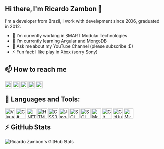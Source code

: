 ## Hi there, I'm Ricardo Zambon 👋

I'm a developer from Brazil, I work with development since 2006, graduated in 2012.

- 🔭 I’m currently working in SMART Modular Technologies
- 🌱 I’m currently learning Angular and MongoDB
- 💬 Ask me about my YouTube Channel (please subscribe :D)
- ⚡ Fun fact: I like play in Xbox (sorry Sony)

## 📫 How to reach me

[<img align="left" alt="Ricardo Zambon | YouTube" width="22px" src="https://cdn.jsdelivr.net/npm/simple-icons@v3/icons/youtube.svg" />][youtube]
[<img align="left" alt="Ricardo Zambon | Medium" width="22px" src="https://cdn.jsdelivr.net/npm/simple-icons@v3/icons/medium.svg" />][medium]
[<img align="left" alt="Ricardo Zambon | Twitter" width="22px" src="https://cdn.jsdelivr.net/npm/simple-icons@v3/icons/twitter.svg" />][twitter]
[<img align="left" alt="Ricardo Zambon | LinkedIn" width="22px" src="https://cdn.jsdelivr.net/npm/simple-icons@v3/icons/linkedin.svg" />][linkedin]
[<img align="left" alt="Ricardo Zambon | Instagram" width="22px" src="https://cdn.jsdelivr.net/npm/simple-icons@v3/icons/instagram.svg" />][instagram]

<br />

## :wrench: Languages and Tools:

<img align="left" alt="Visual Studio Code" width="32px" src="https://cdn.jsdelivr.net/gh/ricardozambon/ricardozambon/icons/visual-studio-code.png" />
<img align="left" alt="C#" width="32px" src="https://cdn.jsdelivr.net/gh/ricardozambon/ricardozambon/icons/csharp.png" />
<img align="left" alt=".NET Core" width="32px" src="https://cdn.jsdelivr.net/gh/ricardozambon/ricardozambon/icons/netcore.png" />
<img align="left" alt="HTML5" width="32px" src="https://cdn.jsdelivr.net/gh/ricardozambon/ricardozambon/icons/html.png" />
<img align="left" alt="CSS3" width="32px" src="https://cdn.jsdelivr.net/gh/ricardozambon/ricardozambon/icons/css.png" />
<img align="left" alt="JavaScript" width="32px" src="https://cdn.jsdelivr.net/gh/ricardozambon/ricardozambon/icons/javascript.png" />
<img align="left" alt="SQL" width="32px" src="https://cdn.jsdelivr.net/gh/ricardozambon/ricardozambon/icons/sql.png" />
<img align="left" alt="SQL Server" width="32px" src="https://cdn.jsdelivr.net/gh/ricardozambon/ricardozambon/icons/sqlserver.png" />
<img align="left" alt="MongoDB" width="32px" src="https://cdn.jsdelivr.net/gh/ricardozambon/ricardozambon/icons/mongodb.png" />
<img align="left" alt="Git" width="32px" src="https://cdn.jsdelivr.net/gh/ricardozambon/ricardozambon/icons/git.png" />
<img align="left" alt="GitHub" width="32px" src="https://cdn.jsdelivr.net/gh/ricardozambon/ricardozambon/icons/github.png" />
<img align="left" alt="Microsoft Azure" width="32px" src="https://cdn.jsdelivr.net/gh/ricardozambon/ricardozambon/icons/azure.png" />

<br />

## :zap: GitHub Stats
<img align="left" alt="Ricardo Zambon's GitHub Stats" src="https://github-readme-stats.codestackr.vercel.app/api?username=ricardozambon&show_icons=true&hide_border=true" />

[twitter]: https://twitter.com/rickzambon
[youtube]: https://www.youtube.com/channel/UCWngDxayHzHSIfJRH5hjEmw
[medium]: https://medium.com/@ricardo.zambon
[instagram]: https://www.instagram.com/zambonricardo
[linkedin]: https://www.linkedin.com/in/ricardozambon
